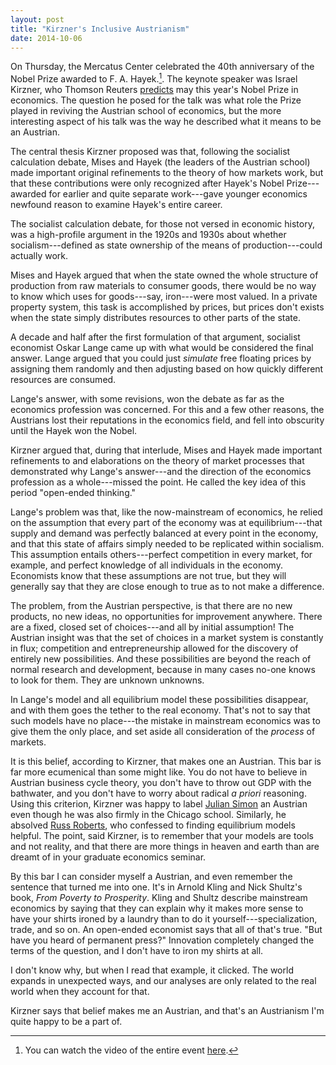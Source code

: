 ```yaml
---
layout: post
title: "Kirzner's Inclusive Austrianism"
date: 2014-10-06
---
```


On Thursday, the Mercatus Center celebrated the 40th anniversary of the Nobel
Prize awarded to F. A. Hayek.[^link]. The keynote speaker was Israel Kirzner,
who Thomson Reuters [predicts] may this year's Nobel Prize in economics. The 
question he posed for the talk was what role the Prize played in reviving the 
Austrian school of economics, but the more interesting aspect of his talk was 
the way he described what it means to be an Austrian.

The central thesis Kirzner proposed was that, following the socialist
calculation debate, Mises and Hayek (the leaders of the Austrian school)  made
important original refinements to the theory of how markets work, but that
these contributions were only recognized after Hayek's Nobel Prize---awarded
for earlier and quite separate work---gave younger economics newfound reason to
examine Hayek's entire career.

The socialist calculation debate, for those not versed in economic history, was
a high-profile argument in the 1920s and 1930s about whether
socialism---defined as state ownership of the means of production---could
actually work.

Mises and Hayek argued that when the state owned the whole structure of 
production from raw materials to consumer goods, there would be no way to know 
which uses for goods---say, iron---were most valued. In a private property 
system, this task is accomplished by prices, but prices don't exists when the 
state simply distributes resources to other parts of the state.

A decade and half after the first formulation of that argument, socialist
economist Oskar Lange came up with what would be considered the final answer. 
Lange argued that you could just *simulate* free floating prices by assigning 
them randomly and then adjusting based on how quickly different resources are 
consumed.

Lange's answer, with some revisions, won the debate as far as the economics
profession was concerned. For this and a few other reasons, the Austrians lost
their reputations in the economics field, and fell into obscurity until the
Hayek won the Nobel.

Kirzner argued that, during that interlude, Mises and Hayek made important
refinements to and elaborations on the theory of market processes that
demonstrated why Lange's answer---and the direction of the economics profession
as a whole---missed the point. He called the key idea of this period
"open-ended thinking."

Lange's problem was that, like the now-mainstream of economics, he relied on
the assumption that every part of the economy was at equilibrium---that supply
and demand was perfectly balanced at every point in the economy, and that this
state of affairs simply needed to be replicated within socialism. This
assumption entails others---perfect competition in every market, for example,
and perfect knowledge of all individuals in the economy. Economists know that
these assumptions are not true, but they will generally say that they are close
enough to true as to not make a difference.

The problem, from the Austrian perspective, is that there are no new products,
no new ideas, no opportunities for improvement anywhere. There are a fixed,
closed set of choices---and all by initial assumption! The Austrian insight was 
that the set of choices in a market system is constantly in flux; competition and
entrepreneurship allowed for the discovery of entirely new possibilities. And
these possibilities are beyond the reach of normal research and development,
because in many cases no-one knows to look for them. They are unknown unknowns.

In Lange's model and all equilibrium model these possibilities disappear, and
with them goes the tether to the real economy. That's not to say that such
models have no place---the mistake in mainstream economics was to give them the
only place, and set aside all consideration of the *process* of markets.

It is this belief, according to Kirzner, that makes one an Austrian. This bar
is far more ecumenical than some might like. You do not have to believe in
Austrian business cycle theory, you don't have to throw out GDP with the
bathwater, and you don't have to worry about radical *a priori* reasoning.
Using this criterion, Kirzner was happy to label [Julian Simon] an Austrian
even though he was also firmly in the Chicago school. Similarly, he absolved
[Russ Roberts], who confessed to finding equilibrium models helpful. The point,
said Kirzner, is to remember that your models are tools and not reality, and
that there are more things in heaven and earth than are dreamt of in your
graduate economics seminar.

By this bar I can consider myself a Austrian, and even remember the sentence 
that turned me into one. It's in Arnold Kling and Nick Shultz's
book, *From Poverty to Prosperity*. Kling and Shultz describe mainstream 
economics by saying that they can explain why it makes more sense to have your 
shirts ironed by a laundry than to do it yourself---specialization, trade, and 
so on. An open-ended economist says that all of that's true. "But have you 
heard of permanent press?" Innovation completely changed the terms of the 
question, and I don't have to iron my shirts at all.

I don't know why, but when I read that example, it clicked. The world expands 
in unexpected ways, and our analyses are only related to the real world when 
they account for that. 

Kirzner says that belief makes me an Austrian, and that's an Austrianism I'm 
quite happy to be a part of.


[^link]: You can watch the video of the entire event [here][video].



[video]: http://mercatus.org/events/40-years-after-nobel-fa-hayek-and-political-economy-progressive-research-program
[predicts]: http://thomsonreuters.com/press-releases/092014/2014-nobel-laureates-predictions
[Julian Simon]: http://en.wikipedia.org/wiki/Julian_Simon
[Russ Roberts]: http://en.wikipedia.org/wiki/Russ_Roberts
